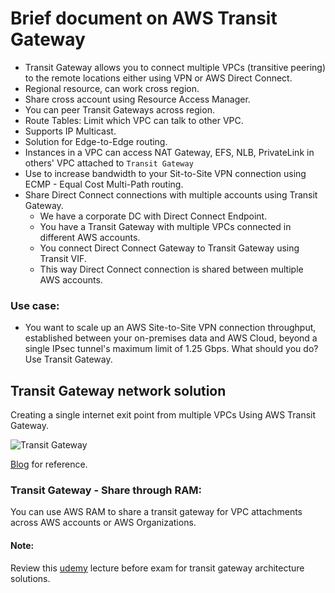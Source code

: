 # Brief document on AWS Transit Gateway

- Transit Gateway allows you to connect multiple VPCs (transitive peering) to the remote locations either
  using VPN or AWS Direct Connect.
- Regional resource, can work cross region.
- Share cross account using Resource Access Manager.
- You can peer Transit Gateways across region.
- Route Tables: Limit which VPC can talk to other VPC.
- Supports IP Multicast.
- Solution for Edge-to-Edge routing.
- Instances in a VPC can access NAT Gateway, EFS, NLB, PrivateLink in others' VPC attached to `Transit Gateway`
- Use to increase bandwidth to your Sit-to-Site VPN connection using ECMP - Equal Cost Multi-Path routing.
- Share Direct Connect connections with multiple accounts using Transit Gateway.
  - We have a  corporate DC with Direct Connect Endpoint.
  - You have a Transit Gateway with multiple VPCs connected in different AWS accounts.
  - You connect Direct Connect Gateway to Transit Gateway using Transit VIF.
  - This way Direct Connect connection is shared between multiple AWS accounts.

### Use case:
  - You want to scale up an AWS Site-to-Site VPN connection throughput, established between your on-premises data and
    AWS Cloud, beyond a single IPsec tunnel's maximum limit of 1.25 Gbps. What should you do? Use Transit Gateway.

## Transit Gateway network solution

Creating a single internet exit point from multiple VPCs Using AWS Transit Gateway. 

![Transit Gateway](https://d2908q01vomqb2.cloudfront.net/5b384ce32d8cdef02bc3a139d4cac0a22bb029e8/2019/10/04/drawing1-1024x597.png)

[Blog](https://aws.amazon.com/blogs/networking-and-content-delivery/creating-a-single-internet-exit-point-from-multiple-vpcs-using-aws-transit-gateway/) for reference.

### Transit Gateway - Share through RAM:

You can use AWS RAM to share a transit gateway for VPC attachments across AWS accounts or AWS Organizations.

#### Note:

Review this [udemy](https://jpmc.udemy.com/course/aws-solutions-architect-professional/learn/lecture/18387210#overview) lecture
before exam for transit gateway architecture solutions.